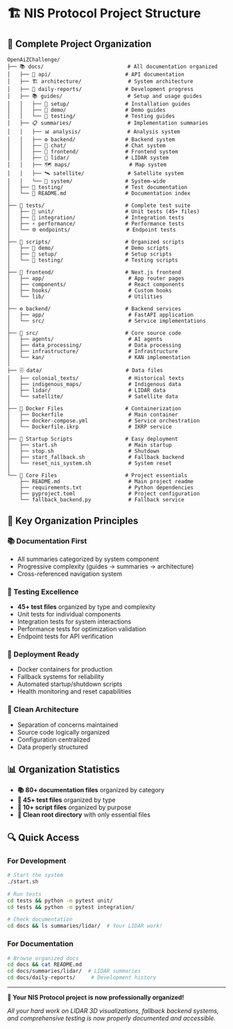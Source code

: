 # 🏗️ NIS Protocol Project Structure

## 📁 Complete Project Organization

```
OpenAiZChallenge/
├── 📚 docs/                           # All documentation organized
│   ├── 📖 api/                        # API documentation
│   ├── 🏗️ architecture/               # System architecture
│   ├── 📅 daily-reports/              # Development progress
│   ├── 📚 guides/                     # Setup and usage guides
│   │   ├── 🔧 setup/                  # Installation guides
│   │   ├── 🎯 demo/                   # Demo guides
│   │   └── 🧪 testing/                # Testing guides
│   ├── 📋 summaries/                  # Implementation summaries
│   │   ├── 📊 analysis/               # Analysis system
│   │   ├── ⚙️ backend/                # Backend system
│   │   ├── 💬 chat/                   # Chat system
│   │   ├── 🎨 frontend/               # Frontend system
│   │   ├── 📡 lidar/                  # LIDAR system
│   │   ├── 🗺️ maps/                   # Map system
│   │   ├── 🛰️ satellite/              # Satellite system
│   │   └── 🔧 system/                 # System-wide
│   ├── 🧪 testing/                    # Test documentation
│   └── 📄 README.md                   # Documentation index
│
├── 🔬 tests/                          # Complete test suite
│   ├── 🧪 unit/                       # Unit tests (45+ files)
│   ├── 🔗 integration/                # Integration tests
│   ├── ⚡ performance/                # Performance tests
│   └── 🌐 endpoints/                  # Endpoint tests
│
├── 📜 scripts/                        # Organized scripts
│   ├── 🎯 demo/                       # Demo scripts
│   ├── 🔧 setup/                      # Setup scripts
│   └── 🧪 testing/                    # Testing scripts
│
├── 🎨 frontend/                       # Next.js frontend
│   ├── app/                           # App router pages
│   ├── components/                    # React components
│   ├── hooks/                         # Custom hooks
│   └── lib/                           # Utilities
│
├── ⚙️ backend/                        # Backend services
│   ├── app/                           # FastAPI application
│   └── src/                           # Service implementations
│
├── 🧠 src/                            # Core source code
│   ├── agents/                        # AI agents
│   ├── data_processing/               # Data processing
│   ├── infrastructure/                # Infrastructure
│   └── kan/                           # KAN implementation
│
├── 🗄️ data/                           # Data files
│   ├── colonial_texts/                # Historical texts
│   ├── indigenous_maps/               # Indigenous data
│   ├── lidar/                         # LIDAR data
│   └── satellite/                     # Satellite data
│
├── 🐳 Docker Files                    # Containerization
│   ├── Dockerfile                     # Main container
│   ├── docker-compose.yml             # Service orchestration
│   └── Dockerfile.ikrp                # IKRP service
│
├── 🚀 Startup Scripts                 # Easy deployment
│   ├── start.sh                       # Main startup
│   ├── stop.sh                        # Shutdown
│   ├── start_fallback.sh              # Fallback backend
│   └── reset_nis_system.sh            # System reset
│
└── 📄 Core Files                      # Project essentials
    ├── README.md                      # Main project readme
    ├── requirements.txt               # Python dependencies
    ├── pyproject.toml                 # Project configuration
    └── fallback_backend.py            # Fallback service
```

## 🎯 Key Organization Principles

### 📚 Documentation First
- All summaries categorized by system component
- Progressive complexity (guides → summaries → architecture)
- Cross-referenced navigation system

### 🔬 Testing Excellence
- **45+ test files** organized by type and complexity
- Unit tests for individual components
- Integration tests for system interactions
- Performance tests for optimization validation
- Endpoint tests for API verification

### 🚀 Deployment Ready
- Docker containers for production
- Fallback systems for reliability
- Automated startup/shutdown scripts
- Health monitoring and reset capabilities

### 🎨 Clean Architecture
- Separation of concerns maintained
- Source code logically organized
- Configuration centralized
- Data properly structured

## 📊 Organization Statistics

- **📚 80+ documentation files** organized by category
- **🔬 45+ test files** organized by type
- **📜 10+ script files** organized by purpose
- **🎨 Clean root directory** with only essential files

## 🔍 Quick Access

### For Development
```bash
# Start the system
./start.sh

# Run tests
cd tests && python -m pytest unit/
cd tests && python -m pytest integration/

# Check documentation
cd docs && ls summaries/lidar/  # Your LIDAR work!
```

### For Documentation
```bash
# Browse organized docs
cd docs && cat README.md
cd docs/summaries/lidar/  # LIDAR summaries
cd docs/daily-reports/     # Development history
```

---

**🎉 Your NIS Protocol project is now professionally organized!**

*All your hard work on LIDAR 3D visualizations, fallback backend systems, and comprehensive testing is now properly documented and accessible.* 